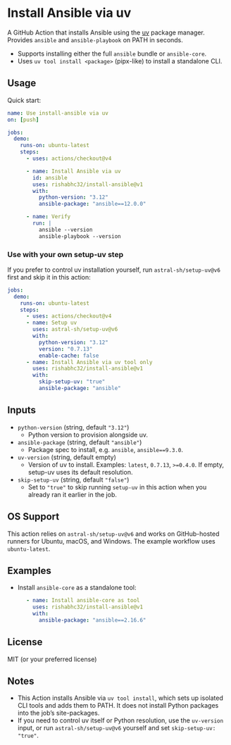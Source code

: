 # Install Ansible via uv

A GitHub Action that installs Ansible using the [uv](https://github.com/astral-sh/uv) package manager. Provides `ansible` and `ansible-playbook` on PATH in seconds.

- Supports installing either the full `ansible` bundle or `ansible-core`.
- Uses `uv tool install <package>` (pipx-like) to install a standalone CLI.

## Usage

Quick start:

```yaml
name: Use install-ansible via uv
on: [push]

jobs:
  demo:
    runs-on: ubuntu-latest
    steps:
      - uses: actions/checkout@v4

      - name: Install Ansible via uv
        id: ansible
        uses: rishabhc32/install-ansible@v1
        with:
          python-version: "3.12"
          ansible-package: "ansible==12.0.0"

      - name: Verify
        run: |
          ansible --version
          ansible-playbook --version
```

### Use with your own setup-uv step

If you prefer to control uv installation yourself, run `astral-sh/setup-uv@v6` first and skip it in this action:

```yaml
jobs:
  demo:
    runs-on: ubuntu-latest
    steps:
      - uses: actions/checkout@v4
      - name: Setup uv
        uses: astral-sh/setup-uv@v6
        with:
          python-version: "3.12"
          version: "0.7.13"
          enable-cache: false
      - name: Install Ansible via uv tool only
        uses: rishabhc32/install-ansible@v1
        with:
          skip-setup-uv: "true"
          ansible-package: "ansible"
```

## Inputs

- `python-version` (string, default `"3.12"`)
  - Python version to provision alongside uv.
- `ansible-package` (string, default `"ansible"`)
  - Package spec to install, e.g. `ansible`, `ansible==9.3.0`.
- `uv-version` (string, default empty)
  - Version of uv to install. Examples: `latest`, `0.7.13`, `>=0.4.0`. If empty, setup-uv uses its default resolution.
- `skip-setup-uv` (string, default `"false"`)
  - Set to `"true"` to skip running `setup-uv` in this action when you already ran it earlier in the job.

 

## OS Support

This action relies on `astral-sh/setup-uv@v6` and works on GitHub-hosted runners for Ubuntu, macOS, and Windows. The example workflow uses `ubuntu-latest`.

## Examples

- Install `ansible-core` as a standalone tool:

```yaml
      - name: Install ansible-core as tool
        uses: rishabhc32/install-ansible@v1
        with:
          ansible-package: "ansible==2.16.6"
```

## License

MIT (or your preferred license)

## Notes

- This Action installs Ansible via `uv tool install`, which sets up isolated CLI tools and adds them to PATH. It does not install Python packages into the job’s site-packages.
- If you need to control uv itself or Python resolution, use the `uv-version` input, or run `astral-sh/setup-uv@v6` yourself and set `skip-setup-uv: "true"`.
